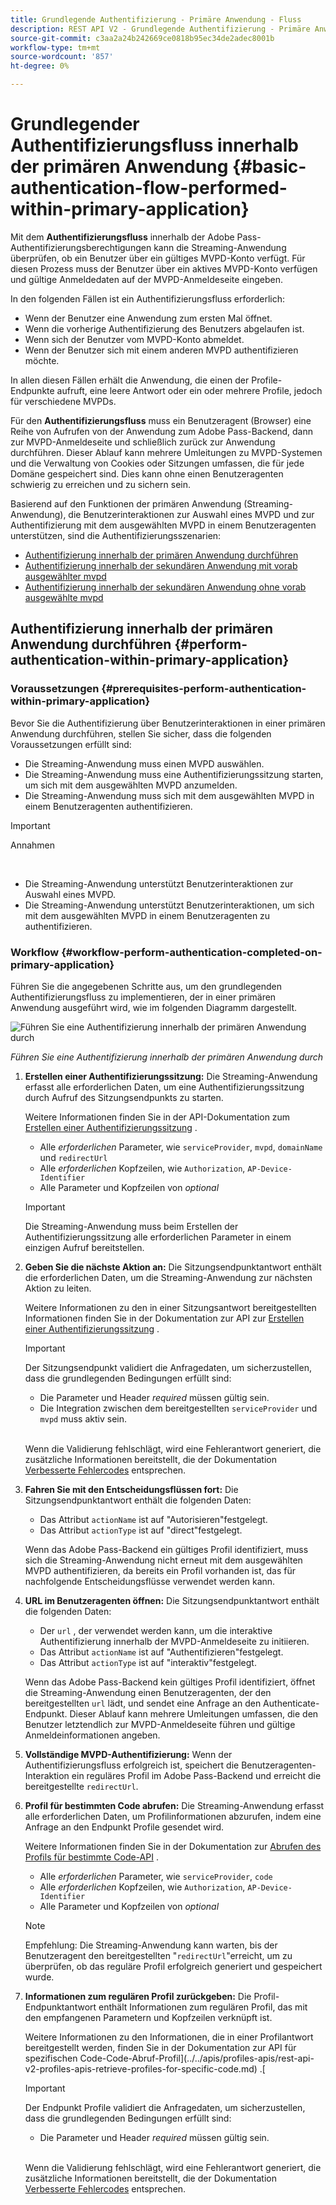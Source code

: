 ```yaml
---
title: Grundlegende Authentifizierung - Primäre Anwendung - Fluss
description: REST API V2 - Grundlegende Authentifizierung - Primäre Anwendung - Fluss
source-git-commit: c3aa2a24b242669ce0818b95ec34de2adec8001b
workflow-type: tm+mt
source-wordcount: '857'
ht-degree: 0%

---
```



# Grundlegender Authentifizierungsfluss innerhalb der primären Anwendung {#basic-authentication-flow-performed-within-primary-application}

Mit dem **Authentifizierungsfluss** innerhalb der Adobe Pass-Authentifizierungsberechtigungen kann die Streaming-Anwendung überprüfen, ob ein Benutzer über ein gültiges MVPD-Konto verfügt. Für diesen Prozess muss der Benutzer über ein aktives MVPD-Konto verfügen und gültige Anmeldedaten auf der MVPD-Anmeldeseite eingeben.

In den folgenden Fällen ist ein Authentifizierungsfluss erforderlich:

* Wenn der Benutzer eine Anwendung zum ersten Mal öffnet.
* Wenn die vorherige Authentifizierung des Benutzers abgelaufen ist.
* Wenn sich der Benutzer vom MVPD-Konto abmeldet.
* Wenn der Benutzer sich mit einem anderen MVPD authentifizieren möchte.

In allen diesen Fällen erhält die Anwendung, die einen der Profile-Endpunkte aufruft, eine leere Antwort oder ein oder mehrere Profile, jedoch für verschiedene MVPDs.

Für den **Authentifizierungsfluss** muss ein Benutzeragent (Browser) eine Reihe von Aufrufen von der Anwendung zum Adobe Pass-Backend, dann zur MVPD-Anmeldeseite und schließlich zurück zur Anwendung durchführen. Dieser Ablauf kann mehrere Umleitungen zu MVPD-Systemen und die Verwaltung von Cookies oder Sitzungen umfassen, die für jede Domäne gespeichert sind. Dies kann ohne einen Benutzeragenten schwierig zu erreichen und zu sichern sein.

Basierend auf den Funktionen der primären Anwendung (Streaming-Anwendung), die Benutzerinteraktionen zur Auswahl eines MVPD und zur Authentifizierung mit dem ausgewählten MVPD in einem Benutzeragenten unterstützen, sind die Authentifizierungsszenarien:

* [Authentifizierung innerhalb der primären Anwendung durchführen](../basic-flows/rest-api-v2-basic-authentication-primary-application-flow.md)
* [Authentifizierung innerhalb der sekundären Anwendung mit vorab ausgewählter mvpd](../basic-flows/rest-api-v2-basic-authentication-secondary-application-flow.md)
* [Authentifizierung innerhalb der sekundären Anwendung ohne vorab ausgewählte mvpd](../basic-flows/rest-api-v2-basic-authentication-secondary-application-flow.md)

## Authentifizierung innerhalb der primären Anwendung durchführen {#perform-authentication-within-primary-application}

### Voraussetzungen {#prerequisites-perform-authentication-within-primary-application}

Bevor Sie die Authentifizierung über Benutzerinteraktionen in einer primären Anwendung durchführen, stellen Sie sicher, dass die folgenden Voraussetzungen erfüllt sind:

* Die Streaming-Anwendung muss einen MVPD auswählen.
* Die Streaming-Anwendung muss eine Authentifizierungssitzung starten, um sich mit dem ausgewählten MVPD anzumelden.
* Die Streaming-Anwendung muss sich mit dem ausgewählten MVPD in einem Benutzeragenten authentifizieren.

>[!IMPORTANT]
>
> Annahmen
>
> <br/>
> 
> * Die Streaming-Anwendung unterstützt Benutzerinteraktionen zur Auswahl eines MVPD.
> * Die Streaming-Anwendung unterstützt Benutzerinteraktionen, um sich mit dem ausgewählten MVPD in einem Benutzeragenten zu authentifizieren.

### Workflow {#workflow-perform-authentication-completed-on-primary-application}

Führen Sie die angegebenen Schritte aus, um den grundlegenden Authentifizierungsfluss zu implementieren, der in einer primären Anwendung ausgeführt wird, wie im folgenden Diagramm dargestellt.

![Führen Sie eine Authentifizierung innerhalb der primären Anwendung durch](../../../assets/rest-api-v2/flows/basic-flows/rest-api-v2-perform-authentication-within-primary-application.png)

*Führen Sie eine Authentifizierung innerhalb der primären Anwendung durch*

1. **Erstellen einer Authentifizierungssitzung:** Die Streaming-Anwendung erfasst alle erforderlichen Daten, um eine Authentifizierungssitzung durch Aufruf des Sitzungsendpunkts zu starten.

   Weitere Informationen finden Sie in der API-Dokumentation zum [Erstellen einer Authentifizierungssitzung](../../apis/sessions-apis/rest-api-v2-sessions-apis-create-authentication-session.md) .
   * Alle _erforderlichen_ Parameter, wie `serviceProvider`, `mvpd`, `domainName` und `redirectUrl`
   * Alle _erforderlichen_ Kopfzeilen, wie `Authorization`, `AP-Device-Identifier`
   * Alle Parameter und Kopfzeilen von _optional_

   >[!IMPORTANT]
   > 
   > Die Streaming-Anwendung muss beim Erstellen der Authentifizierungssitzung alle erforderlichen Parameter in einem einzigen Aufruf bereitstellen.

1. **Geben Sie die nächste Aktion an:** Die Sitzungsendpunktantwort enthält die erforderlichen Daten, um die Streaming-Anwendung zur nächsten Aktion zu leiten.

   Weitere Informationen zu den in einer Sitzungsantwort bereitgestellten Informationen finden Sie in der Dokumentation zur API zur [Erstellen einer Authentifizierungssitzung](../../apis/sessions-apis/rest-api-v2-sessions-apis-create-authentication-session.md) .

   >[!IMPORTANT]
   >
   > Der Sitzungsendpunkt validiert die Anfragedaten, um sicherzustellen, dass die grundlegenden Bedingungen erfüllt sind:
   >
   > * Die Parameter und Header _required_ müssen gültig sein.
   > * Die Integration zwischen dem bereitgestellten `serviceProvider` und `mvpd` muss aktiv sein.
   >
   > <br/>
   > 
   > Wenn die Validierung fehlschlägt, wird eine Fehlerantwort generiert, die zusätzliche Informationen bereitstellt, die der Dokumentation [Verbesserte Fehlercodes](../../../enhanced-error-codes.md) entsprechen.

1. **Fahren Sie mit den Entscheidungsflüssen fort:** Die Sitzungsendpunktantwort enthält die folgenden Daten:
   * Das Attribut `actionName` ist auf &quot;Autorisieren&quot;festgelegt.
   * Das Attribut `actionType` ist auf &quot;direct&quot;festgelegt.

   Wenn das Adobe Pass-Backend ein gültiges Profil identifiziert, muss sich die Streaming-Anwendung nicht erneut mit dem ausgewählten MVPD authentifizieren, da bereits ein Profil vorhanden ist, das für nachfolgende Entscheidungsflüsse verwendet werden kann.

1. **URL im Benutzeragenten öffnen:** Die Sitzungsendpunktantwort enthält die folgenden Daten:
   * Der `url` , der verwendet werden kann, um die interaktive Authentifizierung innerhalb der MVPD-Anmeldeseite zu initiieren.
   * Das Attribut `actionName` ist auf &quot;Authentifizieren&quot;festgelegt.
   * Das Attribut `actionType` ist auf &quot;interaktiv&quot;festgelegt.

   Wenn das Adobe Pass-Backend kein gültiges Profil identifiziert, öffnet die Streaming-Anwendung einen Benutzeragenten, der den bereitgestellten `url` lädt, und sendet eine Anfrage an den Authenticate-Endpunkt. Dieser Ablauf kann mehrere Umleitungen umfassen, die den Benutzer letztendlich zur MVPD-Anmeldeseite führen und gültige Anmeldeinformationen angeben.

1. **Vollständige MVPD-Authentifizierung:** Wenn der Authentifizierungsfluss erfolgreich ist, speichert die Benutzeragenten-Interaktion ein reguläres Profil im Adobe Pass-Backend und erreicht die bereitgestellte `redirectUrl`.

1. **Profil für bestimmten Code abrufen:** Die Streaming-Anwendung erfasst alle erforderlichen Daten, um Profilinformationen abzurufen, indem eine Anfrage an den Endpunkt Profile gesendet wird.

   Weitere Informationen finden Sie in der Dokumentation zur [Abrufen des Profils für bestimmte Code-API](../../apis/profiles-apis/rest-api-v2-profiles-apis-retrieve-profiles-for-specific-code.md) .
   * Alle _erforderlichen_ Parameter, wie `serviceProvider`, `code`
   * Alle _erforderlichen_ Kopfzeilen, wie `Authorization`, `AP-Device-Identifier`
   * Alle Parameter und Kopfzeilen von _optional_

   >[!NOTE]
   >
   > Empfehlung: Die Streaming-Anwendung kann warten, bis der Benutzeragent den bereitgestellten &quot;`redirectUrl`&quot;erreicht, um zu überprüfen, ob das reguläre Profil erfolgreich generiert und gespeichert wurde.

1. **Informationen zum regulären Profil zurückgeben:** Die Profil-Endpunktantwort enthält Informationen zum regulären Profil, das mit den empfangenen Parametern und Kopfzeilen verknüpft ist.

   Weitere Informationen zu den Informationen, die in einer Profilantwort bereitgestellt werden, finden Sie in der Dokumentation zur API für spezifischen Code-Code-Abruf-Profil](../../apis/profiles-apis/rest-api-v2-profiles-apis-retrieve-profiles-for-specific-code.md) .[

   >[!IMPORTANT]
   >
   > Der Endpunkt Profile validiert die Anfragedaten, um sicherzustellen, dass die grundlegenden Bedingungen erfüllt sind:
   >
   > * Die Parameter und Header _required_ müssen gültig sein.
   >
   > <br/>
   > 
   > Wenn die Validierung fehlschlägt, wird eine Fehlerantwort generiert, die zusätzliche Informationen bereitstellt, die der Dokumentation [Verbesserte Fehlercodes](../../../enhanced-error-codes.md) entsprechen.
